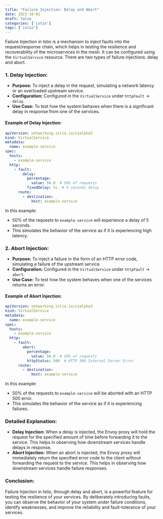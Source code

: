 ```yaml
---
title: "Failure Injection: Delay and Abort"
date: 2023-10-01
draft: false
categories: ['istio']
tags: ['istio']
---
```


Failure Injection in Istio is a mechanism to inject faults into the request/response chain, which helps in testing the resilience and recoverability of the microservices in the mesh. It can be configured using the `VirtualService` resource. There are two types of failure injections: delay and abort.

### 1. **Delay Injection:**
   - **Purpose:** To inject a delay in the request, simulating a network latency or an overloaded upstream service.
   - **Configuration:** Configured in the `VirtualService` under `httpFault` → `delay`.
   - **Use Case:** To test how the system behaves when there is a significant delay in response from one of the services.

#### Example of Delay Injection:
```yaml
apiVersion: networking.istio.io/v1alpha3
kind: VirtualService
metadata:
  name: example-service
spec:
  hosts:
    - example-service
  http:
    - fault:
        delay:
          percentage:
            value: 50.0  # 50% of requests
          fixedDelay: 5s  # 5 seconds delay
      route:
        - destination:
            host: example-service
```

In this example:
   - 50% of the requests to `example-service` will experience a delay of 5 seconds.
   - This simulates the behavior of the service as if it is experiencing high latency.

### 2. **Abort Injection:**
   - **Purpose:** To inject a failure in the form of an HTTP error code, simulating a failure of the upstream service.
   - **Configuration:** Configured in the `VirtualService` under `httpFault` → `abort`.
   - **Use Case:** To test how the system behaves when one of the services returns an error.

#### Example of Abort Injection:
```yaml
apiVersion: networking.istio.io/v1alpha3
kind: VirtualService
metadata:
  name: example-service
spec:
  hosts:
    - example-service
  http:
    - fault:
        abort:
          percentage:
            value: 50.0  # 50% of requests
          httpStatus: 500  # HTTP 500 Internal Server Error
      route:
        - destination:
            host: example-service
```

In this example:
   - 50% of the requests to `example-service` will be aborted with an HTTP 500 error.
   - This simulates the behavior of the service as if it is experiencing failures.

### Detailed Explanation:
   - **Delay Injection:** When a delay is injected, the Envoy proxy will hold the request for the specified amount of time before forwarding it to the service. This helps in observing how downstream services handle delays in response.
   - **Abort Injection:** When an abort is injected, the Envoy proxy will immediately return the specified error code to the client without forwarding the request to the service. This helps in observing how downstream services handle failure responses.

### Conclusion:
Failure Injection in Istio, through delay and abort, is a powerful feature for testing the resilience of your services. By deliberately introducing faults, you can observe the behavior of your system under failure conditions, identify weaknesses, and improve the reliability and fault-tolerance of your services.